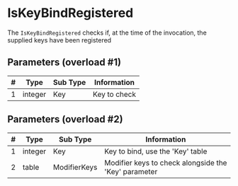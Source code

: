 # IsKeyBindRegistered

The `IsKeyBindRegistered` checks if, at the time of the invocation, the supplied keys have been registered

## Parameters (overload #1)

| # | Type     | Sub Type    | Information |
|---|----------|-------------|-------------|
| 1 | integer  | Key         | Key to check |

## Parameters (overload #2)

| # | Type     | Sub Type    | Information |
|---|----------|-------------|-------------|
| 1 | integer  | Key         | Key to bind, use the 'Key' table |
| 2 | table    | ModifierKeys | Modifier keys to check alongside the 'Key' parameter |